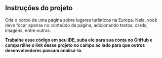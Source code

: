 ## Instruções do projeto
Crie o corpo de uma página sobre lugares turísticos na Europa. Nela, você deve focar apenas no conteúdo da página, adicionando textos, cards, imagens, entre outros. 

**Trabalhe esse código em seu IDE, suba ele para sua conta no GitHub e compartilhe o link desse projeto no campo ao lado para que outros desenvolvedores possam analisá-lo.**